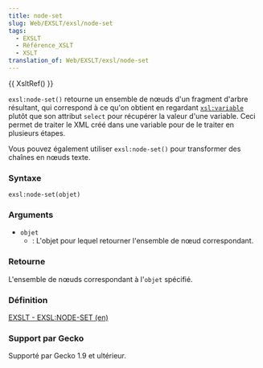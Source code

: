 ```yaml
---
title: node-set
slug: Web/EXSLT/exsl/node-set
tags:
  - EXSLT
  - Référence_XSLT
  - XSLT
translation_of: Web/EXSLT/exsl/node-set
---
```


{{ XsltRef() }}

`exsl:node-set()` retourne un ensemble de nœuds d'un fragment d'arbre résultant, qui correspond à ce qu'on obtient en regardant [`xsl:variable`](fr/XSLT/variable) plutôt que son attribut `select` pour récupérer la valeur d'une variable. Ceci permet de traiter le XML créé dans une variable pour de le traiter en plusieurs étapes.

Vous pouvez également utiliser `exsl:node-set()` pour transformer des chaînes en nœuds texte.

### Syntaxe

```
exsl:node-set(objet)
```

### Arguments

- `objet`
  - : L'objet pour lequel retourner l'ensemble de nœud correspondant.

### Retourne

L'ensemble de nœuds correspondant à l'`objet` spécifié.

### Définition

[EXSLT - EXSL:NODE-SET (en)](http://www.exslt.org/regexp/functions/node-set/index.html)

### Support par Gecko

Supporté par Gecko 1.9 et ultérieur.
